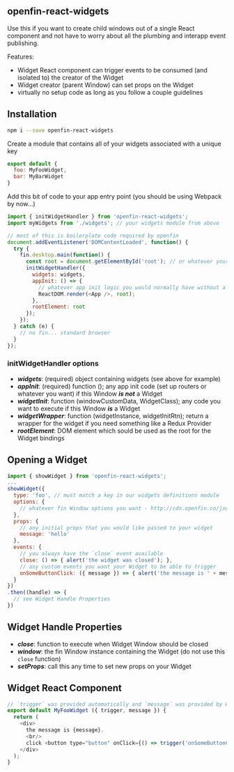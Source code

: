 openfin-react-widgets
---------------------
Use this if you want to create child windows out of a single React component and not have to worry about all the plumbing and interapp event publishing.

Features:

* Widget React component can trigger events to be consumed (and isolated to) the creator of the Widget
* Widget creator (parent Window) can set props on the Widget
* virtually no setup code as long as you follow a couple guidelines

## Installation
```bash
npm i --save openfin-react-widgets
```

Create a module that contains all of your widgets associated with a unique key
```javascript
export default {
  foo: MyFooWidget,
  bar: MyBarWidget
}
```

Add this bit of code to your app entry point (you should be using Webpack by now...)
```javascript
import { initWidgetHandler } from 'openfin-react-widgets';
import myWidgets from './widgets'; // your widgets module from above

// most of this is boilerplate code required by openfin
document.addEventListener('DOMContentLoaded', function() {
  try {
    fin.desktop.main(function() {
      const root = document.getElementById('root'); // or whatever your root DOM element is for React mounting
      initWidgetHandler({
        widgets: widgets,
        appInit: () => {
          // whatever app init logic you would normally have without a widget handler
          ReactDOM.render(<App />, root);
        },
        rootElement: root
      });
    });
  } catch (e) {
    // no fin... standard browser
  }
});
```

### initWidgetHandler options
* ***widgets***: (required) object containing widgets (see above for example)
* ***appInit***: (required) function (); any app init code (set up routers or whatever you want) if this Window ***is not*** a Widget
* ***widgetInit***: function (windowCustomData, WidgetClass); any code you want to execute if this Window ***is*** a Widget
* ***widgetWrapper***: function (widgetInstance, widgetInitRtn); return a wrapper for the widget if you need something like a Redux Provider
* ***rootElement***: DOM element which sould be used as the root for the Widget bindings

## Opening a Widget
```javascript
import { showWidget } from 'openfin-react-widgets';
...
showWidget({
  type: 'foo', // must match a key in our widgets definitions module
  options: {
    // whatever fin Window options you want - http://cdn.openfin.co/jsdocs/beta/fin.desktop.Window.html#~options
  },
  props: {
    // any initial props that you would like passed to your widget
    message: 'hello'
  },
  events: {
    // you always have the `close` event available
    close: () => { alert('the widget was closed'); },
    // any custom events you want your Widget to be able to trigger
    onSomeButtonClick: ({ message }) => { alert('the message is ' + message); }
  }
})
.then((handle) => {
  // see Widget Handle Properties
})
```

## Widget Handle Properties
* ***close***: function to execute when Widget Window should be closed
* ***window***: the fin Window instance containing the Widget (do not use this `close` function)
* ***setProps***: call this any time to set new props on your Widget

## Widget React Component
```javascript
// `trigger` was provided automatically and `message` was provided by Widget creator
export default MyFooWidget ({ trigger, message }) {
  return (
    <div>
      the message is {message}.
      <br/>
      click <button type="button" onClick={() => trigger('onSomeButtonClick', { message: 'world' })}>this button</button>
    </div>
  );
}
```
